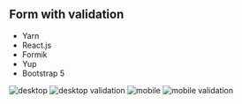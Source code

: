 ## Form with validation

- Yarn
- React.js
- Formik
- Yup
- Bootstrap 5

![desktop](https://i.imgur.com/cqwaoOL.png)
![desktop validation](https://i.imgur.com/48zpTh5.png)
![mobile](https://i.imgur.com/x9tMwxx.png)
![mobile validation](https://i.imgur.com/NBf8MoY.png)

